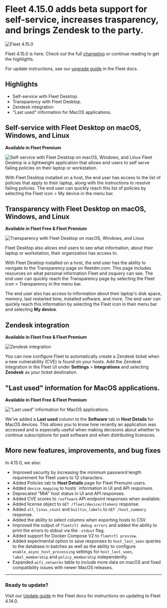 # Fleet 4.15.0 adds beta support for self-service, increases trasparency, and brings Zendesk to the party.

![Fleet 4.15.0](../website/assets/images/articles/)

Fleet 4.15.0 is here. Check out the full [changelog](https://github.com/fleetdm/fleet/releases/tag/fleet-v4.15.0) or continue reading to get the highlights.

For update instructions, see our [upgrade guide](https://fleetdm.com/docs/deploying/upgrading-fleet) in the Fleet docs.

## Highlights
- Self-service with Fleet Desktop. 
- Transparency with Fleet Desktop.
- Zendesk integration
- "Last used" information for MacOS applications.

## Self-service with Fleet Desktop on macOS, Windows, and Linux
**Available in Fleet Premium**

![Self-service with Fleet Desktop on macOS, Windows, and Linux](../website/assets/images/articles/)
Fleet Desktop is a lightweight application that allows end users to self serve failing policies on their laptop or workstation.

With Fleet Desktop installed on a host, the end user has access to the list of policies that apply to their laptop, along with the instructions to resolve failing policies. The end user can quickly reach this list of policies by selecting the Fleet icon > My device in the menu bar.

## Transparency with Fleet Desktop on macOS, Windows, and Linux
**Available in Fleet Free & Fleet Premium**

![Transparency with Fleet Desktop on macOS, Windows, and Linux](../website/assets/images/articles/)

Fleet Desktop also allows end users to see what information, about their laptop or workstation, their organization has access to.

With Fleet Desktop installed on a host, the end user has the ability to navigate to the Transparency page on fleetdm.com. This page includes resources on what personal information Fleet and osquery can see. The end user can quickly reach the Transparency page by selecting the Fleet icon > Transparency in the menu bar.

The end user also has access to information about their laptop's disk space, memory, last restarted time, installed software, and more. The end user can quickly reach this information by selecting the Fleet icon in their menu bar and selecting **My device**.

## Zendesk integration
**Available in Fleet Free & Fleet Premium**

![Zendesk integration](../website/assets/images/articles/)

You can now configure Fleet to automatically create a Zendesk ticket when a new vulnerability (CVE) is
found on your hosts. Add the Zendesk Integration in the Fleet UI under **Settings** > **Integrations** and selecting **Zendesk** as your ticket destination.

## "Last used" information for MacOS applications.
**Available in Fleet Free & Fleet Premium**

!["Last used" information for MacOS applications.](../website/assets/images/articles/)

We've added a **Last used** column to the **Software** tab in **Host Details** for MacOS devices. This allows you to know how recently an application was accessed and is especially useful when making decisions about whether to continue subscriptions for paid software and when distributing licensces. 

## More new features, improvements, and bug fixes

In 4.15.0, we also:

* Improved security by increasing the minimum password length requirement for Fleet users to 12 characters.
* Added Policies tab to **Host Details** page for Fleet Premuim users.
* Added `device_mapping` to hosts` information in UI and API responses.
* Deprecated "MIA" host status in UI and API responses.
* Added CVE scores to `/software` API endpoint responses when available.
* Added license object to `GET /fleet/device/{token}` response.
* Added `all_linux_count` and `builtin_labels` to `GET /host_summary` response.
* Added the ability to select columns when exporting hosts to CSV.
* Improved the output of `fleetclt debug errors` and added the ability to print the errors to stdout via the `-stdout` flag.
* Added support for Docker Compose V2 to `fleetctl preview`.
* Added experimental option to save responses to `host_last_seen` queries to the database in batches as well as the ability to configure `enable_async_host_processing` settings for `host_last_seen`, `label_membership` and `policy_membership` independently. 
* Expanded `wifi_networks` table to include more data on macOS and fixed compatibility issues with newer MacOS releases.

---

### Ready to update?

Visit our [Update guide](https://fleetdm.com/docs/deploying/upgrading-fleet) in the Fleet docs for instructions on updating to Fleet 4.14.0.

<meta name="category" value="releases">
<meta name="authorFullName" value="Kathy Satterlee">
<meta name="authorGitHubUsername" value="ksatter">
<meta name="publishedOn" value="2022-05-26">
<meta name="articleTitle" value="Fleet 4.15.0 adds beta support for self-service, increases trasparency, and brings Zendesk to the party.">
<meta name="articleImageUrl" value="../website/assets/images/articles/">

